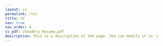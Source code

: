 ```yaml
---
layout: cv
permalink: /cv/
title: CV
nav: true
nav_order: 4
cv_pdf: Chaudhry_Resume.pdf
description: This is a description of the page. You can modify it in 'pages/_cv.md'. You can also change or remove the top pdf download button.
---
```

